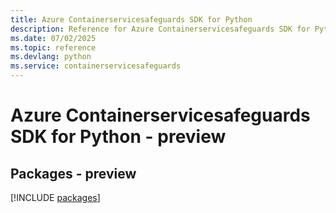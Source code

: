 ```yaml
---
title: Azure Containerservicesafeguards SDK for Python
description: Reference for Azure Containerservicesafeguards SDK for Python
ms.date: 07/02/2025
ms.topic: reference
ms.devlang: python
ms.service: containerservicesafeguards
---
```

# Azure Containerservicesafeguards SDK for Python - preview
## Packages - preview
[!INCLUDE [packages](containerservicesafeguards-index.md)]